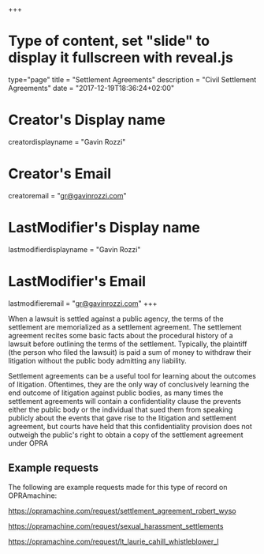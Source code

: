 +++
# Type of content, set "slide" to display it fullscreen with reveal.js
type="page"
title = "Settlement Agreements"
description = "Civil Settlement Agreements"
date = "2017-12-19T18:36:24+02:00"
# Creator's Display name
creatordisplayname = "Gavin Rozzi"
# Creator's Email
creatoremail = "gr@gavinrozzi.com"
# LastModifier's Display name
lastmodifierdisplayname = "Gavin Rozzi"
# LastModifier's Email
lastmodifieremail = "gr@gavinrozzi.com"
+++

When a lawsuit is settled against a public agency, the terms of the settlement are memorialized as a settlement agreement. The settlement agreement recites some basic facts about the procedural history of a lawsuit before outlining the terms of the settlement. Typically, the plaintiff (the person who filed the lawsuit) is paid a sum of money to withdraw their litigation without the public body admitting any liability.

Settlement agreements can be a useful tool for learning about the outcomes of litigation. Oftentimes, they are the only way of conclusively learning the end outcome of litigation against public bodies, as many times the settlement agreements will contain a confidentiality clause the prevents either the public body or the individual that sued them from speaking publicly about the events that gave rise to the litigation and settlement agreement, but courts have held that this confidentiality provision does not outweigh the public's right to obtain a copy of the settlement agreement under OPRA

## Example requests
The following are example requests made for this type of record on OPRAmachine:

https://opramachine.com/request/settlement_agreement_robert_wyso

https://opramachine.com/request/sexual_harassment_settlements

https://opramachine.com/request/lt_laurie_cahill_whistleblower_l
